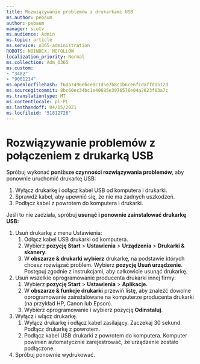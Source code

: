 ```yaml
---
title: Rozwiązywanie problemów z drukarkami USB
ms.author: pebaum
author: pebaum
manager: scotv
ms.audience: Admin
ms.topic: article
ms.service: o365-administration
ROBOTS: NOINDEX, NOFOLLOW
localization_priority: Normal
ms.collection: Adm_O365
ms.custom:
- "3482"
- "9001214"
ms.openlocfilehash: f6da7496ebce0c1d5e7b8c1b6ce6fcdaffd1512d
ms.sourcegitcommit: 8bc60ec34bc1e40685e3976576e04a2623f63a7c
ms.translationtype: MT
ms.contentlocale: pl-PL
ms.lasthandoff: 04/15/2021
ms.locfileid: "51812726"
---
```

# <a name="fix-usb-printer-connection-issues"></a>Rozwiązywanie problemów z połączeniem z drukarką USB

Spróbuj wykonać **poniższe czynności rozwiązywania problemów,** aby ponownie uruchomić drukarkę USB:

1. Wyłącz drukarkę i odłącz kabel USB od komputera i drukarki.
2. Sprawdź kabel, aby upewnić się, że nie ma żadnych uszkodzeń.
3. Podłącz kabel z powrotem do komputera i drukarki.

Jeśli to nie zadziała, spróbuj **usunąć i ponownie zainstalować drukarkę USB:**

1. Usuń drukarkę z menu Ustawienia:
    1. Odłącz kabel USB drukarki od komputera.
    2. Wybierz **pozycję Start**  >  **Ustawienia**  >  **Urządzenia**  >  **Drukarki & skanery**.
    3. W **obszarze & drukarki wybierz** drukarkę, na podstawie których chcesz rozwiązać problem. Wybierz **pozycję Usuń urządzenie**. Postępuj zgodnie z instrukcjami, aby całkowicie usunąć drukarkę.
2. Usuń wszelkie oprogramowanie producenta drukarki innej firmy:
    1. Wybierz **pozycję Start**  >  **Ustawienia**  >  **Aplikacje.**
    2. W **obszarze & funkcje drukarki** przewiń listę, aby znaleźć dowolne oprogramowanie zainstalowane na komputerze producenta drukarki (na przykład HP, Canon lub Epson).
    3. Wybierz oprogramowanie i wybierz pozycję **Odinstaluj**.
3. Wyłącz i włącz drukarkę.<br>
    1. Wyłącz drukarkę i odłącz kabel zasilający. Zaczekaj 30 sekund. Podłącz drukarkę z powrotem.
    2. Podłącz kabel USB drukarki z powrotem do komputera. Komputer powinien automatycznie zarejestrować, że urządzenie zostało podłączone.
4. Spróbuj ponownie wydrukować.
